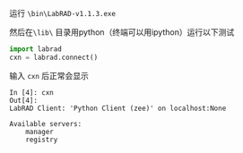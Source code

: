 运行 `\bin\LabRAD-v1.1.3.exe`



然后在`\lib\` 目录用python（终端可以用ipython）运行以下测试

```python
import labrad
cxn = labrad.connect()
```



输入 `cxn` 后正常会显示

```
In [4]: cxn
Out[4]:
LabRAD Client: 'Python Client (zee)' on localhost:None

Available servers:
    manager
    registry
```

